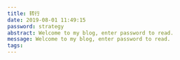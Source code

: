 ```yaml
---
title: 转行
date: 2019-08-01 11:49:15
password: strategy
abstract: Welcome to my blog, enter password to read.
message: Welcome to my blog, enter password to read.
tags:
---
```

  
